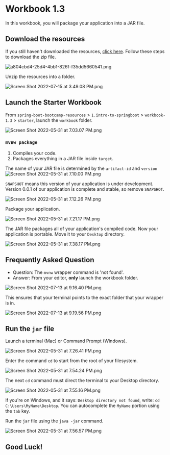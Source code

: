 # Workbook 1.3
In this workbook, you will package your application into a JAR file.

## Download the resources

If you still haven't downloaded the resources, [click here](https://github.com/rslim087a/spring-boot-bootcamp-resources). Follow these steps to download the zip file.

![a804cbd4-25d4-4bb1-826f-f35dd5660541.png](https://firebasestorage.googleapis.com/v0/b/learnthepart-75aed.appspot.com/o/images%2F38bc17a1-4104-4f52-becc-d86cc9890199?alt=media&token=57373f86-7c4a-4e5d-ab6b-4dc19f2ab9d9)

Unzip the resources into a folder.

![Screen Shot 2022-07-15 at 3.49.08 PM.png](https://firebasestorage.googleapis.com/v0/b/learnthepart-75aed.appspot.com/o/images%2Fc615da57-d373-4eaa-ab8a-2378436d88bc?alt=media&token=5f01bcbd-e713-4d1b-8d69-c5ed75f46982)

## Launch the Starter Workbook

From `spring-boot-bootcamp-resources` > `1.intro-to-springboot` > `workbook-1.3` > `starter`, launch the `workbook` folder. 

![Screen Shot 2022-05-31 at 7.03.07 PM.png](https://firebasestorage.googleapis.com/v0/b/learnthepart-75aed.appspot.com/o/images%2F7372915d-2a61-442a-943d-c7534abf894f?alt=media&token=e1c13a54-f156-4d88-8ced-dfa390e9b4fd)

### `mvnw package`
1. Compiles your code.
2. Packages everything in a JAR file inside `target`.

The name of your JAR file is determined by the `artifact-id` and `version` 
![Screen Shot 2022-05-31 at 7.10.00 PM.png](https://firebasestorage.googleapis.com/v0/b/learnthepart-75aed.appspot.com/o/images%2F9b9a2ccd-ebcc-4dba-a1d3-ff4341e3af2e?alt=media&token=77afa40b-5f08-4cdb-9f2a-c8d8d14afa05)

`SNAPSHOT` means this version of your application is under development. Version 0.0.1 of our application is complete and stable, so remove `SNAPSHOT`.

![Screen Shot 2022-05-31 at 7.12.26 PM.png](https://firebasestorage.googleapis.com/v0/b/learnthepart-75aed.appspot.com/o/images%2F568391ab-5911-4ad4-aff9-1ea191eb8ca4?alt=media&token=23853c42-c10b-4374-9cb8-ca26d94b4c92)

Package your application.

![Screen Shot 2022-05-31 at 7.21.17 PM.png](https://firebasestorage.googleapis.com/v0/b/learnthepart-75aed.appspot.com/o/images%2Fdb24f7fe-6c61-4c8f-81c8-70d629678b14?alt=media&token=0b99a548-e24f-4318-801b-04da23cb8df3)

The JAR file packages all of your application's compiled code. Now your application is portable. Move it to your `Desktop` directory.

![Screen Shot 2022-05-31 at 7.38.17 PM.png](https://firebasestorage.googleapis.com/v0/b/learnthepart-75aed.appspot.com/o/images%2F5151748f-61f4-48a5-9254-252489ed17b9?alt=media&token=07e47e1f-d3ad-4c4b-ba6d-0a768b41ec74)

## Frequently Asked Question
- Question: The `mvnw` wrapper command is 'not found'.
- Answer: From your editor, **only** launch the workbook folder.

![Screen Shot 2022-07-13 at 9.16.40 PM.png](https://firebasestorage.googleapis.com/v0/b/learnthepart-75aed.appspot.com/o/images%2F8892f566-e070-413f-8c03-0985fa94ef45?alt=media&token=e8c3583b-4d98-4989-8897-d16d70d051b1)

This ensures that your terminal points to the exact folder that your wrapper is in.

![Screen Shot 2022-07-13 at 9.19.56 PM.png](https://firebasestorage.googleapis.com/v0/b/learnthepart-75aed.appspot.com/o/images%2F09bf444a-b53d-4cd2-b030-7d825e978b9a?alt=media&token=a1643aab-5e72-4545-817c-b8f01b4bea6e)

## Run the `jar` file
Launch a terminal (Mac) or Command Prompt (Windows).

![Screen Shot 2022-05-31 at 7.26.41 PM.png](https://firebasestorage.googleapis.com/v0/b/learnthepart-75aed.appspot.com/o/images%2F6189314e-39c3-474c-a9ca-78817409b396?alt=media&token=a2cb71e1-bf2d-44bf-bf09-c7d238d69596)

Enter the command `cd` to start from the root of your filesystem.

![Screen Shot 2022-05-31 at 7.54.24 PM.png](https://firebasestorage.googleapis.com/v0/b/learnthepart-75aed.appspot.com/o/images%2Ff3816c95-caa7-4106-8c11-332814c3d0a5?alt=media&token=62d16ac8-a155-4f0c-b40c-d4c0031164f4)

The next `cd` command must direct the terminal to your Desktop directory.

![Screen Shot 2022-05-31 at 7.55.16 PM.png](https://firebasestorage.googleapis.com/v0/b/learnthepart-75aed.appspot.com/o/images%2F47dc93f5-4029-4600-9394-30bcbfc09e63?alt=media&token=739d26fb-4db8-4740-bfa4-985da2d1f5eb)

If you're on Windows, and it says: `Desktop directory not found`, write: `cd C:\Users\MyName\Desktop`. You can autocomplete the `MyName` portion using the `tab` key.

Run the `jar` file using the `java -jar` command.

![Screen Shot 2022-05-31 at 7.56.57 PM.png](https://firebasestorage.googleapis.com/v0/b/learnthepart-75aed.appspot.com/o/images%2F363774ef-a98e-42d6-8388-9be3e4c5890d?alt=media&token=75ab92a0-9af2-4a07-a876-82f5ce03650a)

## Good Luck!
